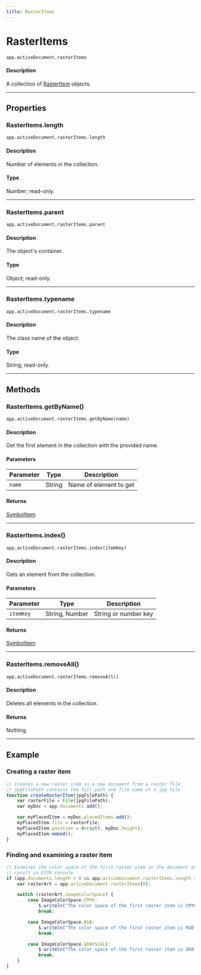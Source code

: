 ```yaml
---
title: RasterItems
---
```

# RasterItems

`app.activeDocument.rasterItems`

#### Description

A collection of [RasterItem](.././RasterItem) objects.

---

## Properties

### RasterItems.length

`app.activeDocument.rasterItems.length`

#### Description

Number of elements in the collection.

#### Type

Number; read-only.

---

### RasterItems.parent

`app.activeDocument.rasterItems.parent`

#### Description

The object's container.

#### Type

Object; read-only.

---

### RasterItems.typename

`app.activeDocument.rasterItems.typename`

#### Description

The class name of the object.

#### Type

String; read-only.

---

## Methods

### RasterItems.getByName()

`app.activeDocument.rasterItems.getByName(name)`

#### Description

Get the first element in the collection with the provided name.

#### Parameters

| Parameter |  Type  |      Description       |
| --------- | ------ | ---------------------- |
| `name`    | String | Name of element to get |

#### Returns

[SymbolItem](.././SymbolItem)

---

### RasterItems.index()

`app.activeDocument.rasterItems.index(itemKey)`

#### Description

Gets an element from the collection.

#### Parameters

| Parameter |      Type      |     Description      |
| --------- | -------------- | -------------------- |
| `itemKey` | String, Number | String or number key |

#### Returns

[SymbolItem](.././SymbolItem)

---

### RasterItems.removeAll()

`app.activeDocument.rasterItems.removeAll()`

#### Description

Deletes all elements in the collection.

#### Returns

Nothing.

---

## Example

### Creating a raster item

```javascript
// Creates a new raster item in a new document from a raster file
// jpgFilePath contains the full path and file name of a jpg file
function createRasterItem(jpgFilePath) {
    var rasterFile = File(jpgFilePath);
    var myDoc = app.documents.add();

    var myPlacedItem = myDoc.placedItems.add();
    myPlacedItem.file = rasterFile;
    myPlacedItem.position = Array(0, myDoc.height);
    myPlacedItem.embed();
}
```

### Finding and examining a raster item

```javascript
// Examines the color space of the first raster item in the document and displays
// result in ESTK console
if (app.documents.length > 0 && app.activeDocument.rasterItems.length > 0) {
    var rasterArt = app.activeDocument.rasterItems[0];

    switch (rasterArt.imageColorSpace) {
        case ImageColorSpace.CMYK:
            $.writeln("The color space of the first raster item is CMYK");
            break;

        case ImageColorSpace.RGB:
            $.writeln("The color space of the first raster item is RGB");
            break;

        case ImageColorSpace.GRAYSCALE:
            $.writeln("The color space of the first raster item is GRAYSCALE");
            break;
    }
}
```
